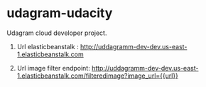 # udagram-udacity

Udagram cloud developer project.

1. Url elasticbeanstalk : http://uddagramm-dev-dev.us-east-1.elasticbeanstalk.com

2. Url image filter endpoint: http://uddagramm-dev-dev.us-east-1.elasticbeanstalk.com/filteredimage?image_url={{url}}
